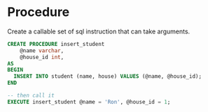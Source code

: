 # Procedure

Create a callable set of sql instruction that can take arguments.

```sql
CREATE PROCEDURE insert_student
    @name varchar,
    @house_id int,
AS
BEGIN
  INSERT INTO student (name, house) VALUES (@name, @house_id);
END

-- then call it
EXECUTE insert_student @name = 'Ron', @house_id = 1;
```
